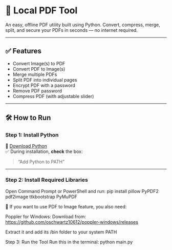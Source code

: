 # 📄 Local PDF Tool

An easy, offline PDF utility built using Python. Convert, compress, merge, split, and secure your PDFs in seconds — no internet required.

---

## ✅ Features

- Convert Image(s) to PDF  
- Convert PDF to Image(s)  
- Merge multiple PDFs  
- Split PDF into individual pages  
- Encrypt PDF with a password  
- Remove PDF password  
- Compress PDF (with adjustable slider)

---

## 🛠️ How to Run

### Step 1: Install Python

🔗 [Download Python](https://www.python.org/downloads/)  
✅ During installation, **check** the box:
> “Add Python to PATH”

---

### Step 2: Install Required Libraries

Open Command Prompt or PowerShell and run:
pip install pillow PyPDF2 pdf2image ttkbootstrap PyMuPDF


📌 If you want to use PDF to Image feature, you also need:

Poppler for Windows:
Download from: https://github.com/oschwartz10612/poppler-windows/releases

Extract it and add its /bin folder to your system PATH

Step 3: Run the Tool
Run this in the terminal:
python main.py
